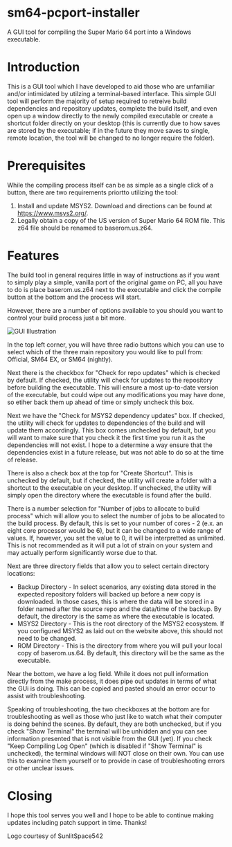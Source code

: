 # sm64-pcport-installer
A GUI tool for compiling the Super Mario 64 port into a Windows executable.
# Introduction
This is a GUI tool which I have developed to aid those who are unfamiliar and/or intimidated by utilzing a terminal-based interface. This simple GUI tool will perform the majority of setup required to retreive build dependencies and repository updates, complete the build itself, and even open up a window directly to the newly compiled executable or create a shortcut folder directly on your desktop (this is currently due to how saves are stored by the executable; if in the future they move saves to single, remote location, the tool will be changed to no longer require the folder).
 
# Prerequisites
While the compiling process itself can be as simple as a single click of a button, there are two requirements priortto utilizing the tool:
1. Install and update MSYS2. Download and directions can be found at https://www.msys2.org/.
2. Legally obtain a copy of the US version of Super Mario 64 ROM file. This z64 file should be renamed to baserom.us.z64.

# Features
The build tool in general requires little in way of instructions as if you want to simply play a simple, vanilla port of the original game on PC, all you have to do is place baserom.us.z64 next to the executable and click the compile button at the bottom and the process will start.

However, there are a number of options available to you should you want to control your build process just a bit more.

![GUI Illustration](https://i.imgur.com/iBEM32q.png)

In the top left corner, you will have three radio buttons which you can use to select which of the three main repository you would like to pull from: Official, SM64 EX, or SM64 (nightly).

Next there is the checkbox for "Check for repo updates" which is checked by default. If checked, the utility will check for updates to the repository before building the executable. This will ensure a most up-to-date version of the executable, but could wipe out any modifications you may have done, so etiher back them up ahead of time or simply uncheck this box.

Next we have the "Check for MSYS2 dependency updates" box. If checked, the utility will check for updates to dependencies of the build and will update them accordingly. This box comes unchecked by default, but you will want to make sure that you check it the first time you run it as the dependencies will not exist. I hope to a determine a way ensure that the dependencies exist in a future release, but was not able to do so at the time of release.

There is also a check box at the top for "Create Shortcut". This is unchecked by default, but if checked, the utility will create a folder with a shortcut to the executable on your desktop. If unchecked, the utility will simply open the directory where the executable is found after the build.

There is a number selection for "Number of jobs to allocate to build process" which will allow you to select the number of jobs to be allocated to the build process. By default, this is set to your number of cores - 2 (e.x. an eight core processor would be 6), but it can be changed to a wide range of values. If, however, you set the value to 0, it will be interpretted as unlimited. This is not recommended as it will put a lot of strain on your system and may actually perform significantly worse due to that.

Next are three directory fields that allow you to select certain directory locations:
* Backup Directory - In select scenarios, any existing data stored in the expected repository folders will backed up before a new copy is downloaded. In those cases, this is where the data will be stored in a folder named after the source repo and the data/time of the backup. By default, the directory is the same as where the executable is located.
* MSYS2 Directory - This is the root directory of the MSYS2 ecosystem. If you configured MSYS2 as laid out on the website above, this should not need to be changed.
* ROM Directory - This is the directory from where you will pull your local copy of baserom.us.64. By default, this directory will be the same as the executable.

Near the bottom, we have a log field. While it does not pull information directly from the make process, it does pipe out updates in terms of what the GUi is doing. This can be copied and pasted should an error occur to assist with troubleshooting.

Speaking of troubleshooting, the two checkboxes at the bottom are for troubleshooting as well as those who just like to watch what their computer is doing behind the scenes. By default, they are both unchecked, but if you check "Show Terminal" the terminal will be unhidden and you can see information presented that is not visible from the GUI (yet). If you check "Keep Compiling Log Open" (which is disabled if "Show Terminal" is unchecked), the terminal windows will NOT close on their own. You can use this to examine them yourself or to provide in case of troubleshooting errors or other unclear issues.

# Closing
I hope this tool serves you well and I hope to be able to continue making updates including patch support in time. Thanks!

Logo courtesy of SunlitSpace542
